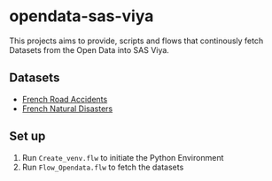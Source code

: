 # opendata-sas-viya

This projects aims to provide, scripts and flows that continously fetch Datasets from the Open Data into SAS Viya.

## Datasets

- [French Road Accidents](https://www.data.gouv.fr/fr/datasets/bases-de-donnees-annuelles-des-accidents-corporels-de-la-circulation-routiere-annees-de-2005-a-2021/)
- [French Natural Disasters](https://www.georisques.gouv.fr/donnees/bases-de-donnees/base-gaspar)

## Set up

1. Run `Create_venv.flw` to initiate the Python Environment
2. Run `Flow_Opendata.flw` to fetch the datasets